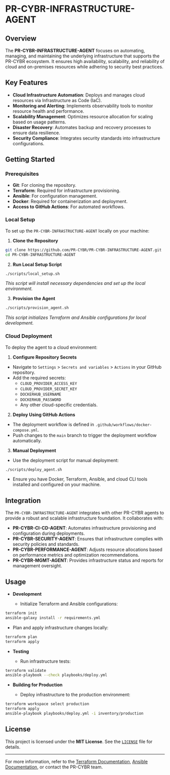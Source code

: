 <!--
Updates that need to be made:
1. 
-->

# PR-CYBR-INFRASTRUCTURE-AGENT

## Overview

The **PR-CYBR-INFRASTRUCTURE-AGENT** focuses on automating, managing, and maintaining the underlying infrastructure that supports the PR-CYBR ecosystem. It ensures high availability, scalability, and reliability of cloud and on-premises resources while adhering to security best practices.

## Key Features

- **Cloud Infrastructure Automation**: Deploys and manages cloud resources via Infrastructure as Code (IaC).
- **Monitoring and Alerting**: Implements observability tools to monitor resource health and performance.
- **Scalability Management**: Optimizes resource allocation for scaling based on usage patterns.
- **Disaster Recovery**: Automates backup and recovery processes to ensure data resilience.
- **Security Compliance**: Integrates security standards into infrastructure configurations.

## Getting Started

### Prerequisites

- **Git**: For cloning the repository.
- **Terraform**: Required for infrastructure provisioning.
- **Ansible**: For configuration management.
- **Docker**: Required for containerization and deployment.
- **Access to GitHub Actions**: For automated workflows.

### Local Setup

To set up the `PR-CYBR-INFRASTRUCTURE-AGENT` locally on your machine:

1. **Clone the Repository**

```bash
git clone https://github.com/PR-CYBR/PR-CYBR-INFRASTRUCTURE-AGENT.git
cd PR-CYBR-INFRASTRUCTURE-AGENT
```

2. **Run Local Setup Script**

```bash
./scripts/local_setup.sh
```
_This script will install necessary dependencies and set up the local environment._

3. **Provision the Agent**

```bash
./scripts/provision_agent.sh
```
_This script initializes Terraform and Ansible configurations for local development._

### Cloud Deployment

To deploy the agent to a cloud environment:

1. **Configure Repository Secrets**

- Navigate to `Settings` > `Secrets and variables` > `Actions` in your GitHub repository.
- Add the required secrets:
     - `CLOUD_PROVIDER_ACCESS_KEY`
     - `CLOUD_PROVIDER_SECRET_KEY`
     - `DOCKERHUB_USERNAME`
     - `DOCKERHUB_PASSWORD`
     - Any other cloud-specific credentials.

2. **Deploy Using GitHub Actions**

- The deployment workflow is defined in `.github/workflows/docker-compose.yml`.
- Push changes to the `main` branch to trigger the deployment workflow automatically.

3. **Manual Deployment**

- Use the deployment script for manual deployment:

```bash
./scripts/deploy_agent.sh
```

- Ensure you have Docker, Terraform, Ansible, and cloud CLI tools installed and configured on your machine.

## Integration

The `PR-CYBR-INFRASTRUCTURE-AGENT` integrates with other PR-CYBR agents to provide a robust and scalable infrastructure foundation. It collaborates with:

- **PR-CYBR-CI-CD-AGENT**: Automates infrastructure provisioning and configuration during deployments.
- **PR-CYBR-SECURITY-AGENT**: Ensures that infrastructure complies with security policies and standards.
- **PR-CYBR-PERFORMANCE-AGENT**: Adjusts resource allocations based on performance metrics and optimization recommendations.
- **PR-CYBR-MGMT-AGENT**: Provides infrastructure status and reports for management oversight.

## Usage

- **Development**

  - Initialize Terraform and Ansible configurations:

```bash
terraform init
ansible-galaxy install -r requirements.yml
 ```

- Plan and apply infrastructure changes locally:

```bash
terraform plan
terraform apply
```

- **Testing**

  - Run infrastructure tests:

```bash
terraform validate
ansible-playbook --check playbooks/deploy.yml
```

- **Building for Production**

  - Deploy infrastructure to the production environment:

```bash
terraform workspace select production
terraform apply
ansible-playbook playbooks/deploy.yml -i inventory/production
```

## License

This project is licensed under the **MIT License**. See the [`LICENSE`](LICENSE) file for details.

---

For more information, refer to the [Terraform Documentation](https://www.terraform.io/docs/index.html), [Ansible Documentation](https://docs.ansible.com/ansible/latest/index.html), or contact the PR-CYBR team.
